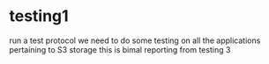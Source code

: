 # testing1
run a test protocol
we need to do some testing on all the applications pertaining to S3 storage
this is bimal reporting from testing 3
